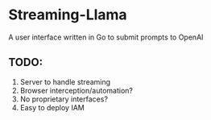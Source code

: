 # Streaming-Llama
A user interface written in Go to submit prompts to OpenAI

## TODO:
1. Server to handle streaming
2. Browser interception/automation?
3. No proprietary interfaces?
4. Easy to deploy IAM

